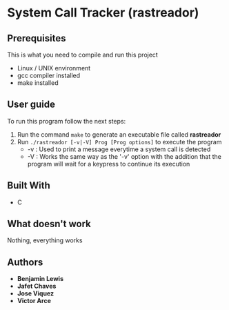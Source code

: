 # System Call Tracker (rastreador)

## Prerequisites

This is what you need to compile and run this project

- Linux / UNIX environment
- gcc compiler installed
- make installed

## User guide

To run this program follow the next steps:

1. Run the command `make` to generate an executable file called **rastreador**
2. Run `./rastreador [-v|-V] Prog [Prog options]` to execute the program
    - -v : Used to print a message everytime a system call is detected
    - -V : Works the same way as the '-v' option with the addition that the program will wait for a keypress to continue its execution

## Built With

* C

## What doesn't work
Nothing, everything works

## Authors

* **Benjamin Lewis**
* **Jafet Chaves**
* **Jose Viquez**
* **Victor Arce**
